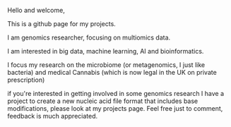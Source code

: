 Hello and welcome,

This is a github page for my projects.

I am genomics researcher, focusing on multiomics data.

I am interested in big data, machine learning, AI and bioinformatics.

I focus my research on the microbiome (or metagenomics, I just like bacteria) and medical Cannabis (which is now legal in the UK on private prescription)

if you're interested in getting involved in some genomics research I have a project to create a new nucleic acid file format that includes base modifications, please look at my projects page. Feel free just to comment, feedback is much appreciated.
